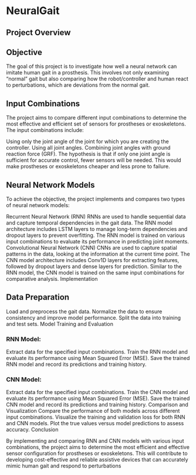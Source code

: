 # NeuralGait

## Project Overview

## Objective

The goal of this project is to investigate how well a neural network can imitate human gait in a prosthesis. This involves not only examining “normal” gait but also comparing how the robot/controller and human react to perturbations, which are deviations from the normal gait.

## Input Combinations

The project aims to compare different input combinations to determine the most effective and efficient set of sensors for prostheses or exoskeletons. The input combinations include:

Using only the joint angle of the joint for which you are creating the controller.
Using all joint angles.
Combining joint angles with ground reaction force (GRF).
The hypothesis is that if only one joint angle is sufficient for accurate control, fewer sensors will be needed. This would make prostheses or exoskeletons cheaper and less prone to failure.

## Neural Network Models

To achieve the objective, the project implements and compares two types of neural network models:

Recurrent Neural Network (RNN)
RNNs are used to handle sequential data and capture temporal dependencies in the gait data.
The RNN model architecture includes LSTM layers to manage long-term dependencies and dropout layers to prevent overfitting.
The RNN model is trained on various input combinations to evaluate its performance in predicting joint moments.
Convolutional Neural Network (CNN)
CNNs are used to capture spatial patterns in the data, looking at the information at the current time point.
The CNN model architecture includes Conv1D layers for extracting features, followed by dropout layers and dense layers for prediction.
Similar to the RNN model, the CNN model is trained on the same input combinations for comparative analysis.
Implementation

## Data Preparation
Load and preprocess the gait data.
Normalize the data to ensure consistency and improve model performance.
Split the data into training and test sets.
Model Training and Evaluation
### RNN Model:

Extract data for the specified input combinations.
Train the RNN model and evaluate its performance using Mean Squared Error (MSE).
Save the trained RNN model and record its predictions and training history.
### CNN Model:

Extract data for the specified input combinations.
Train the CNN model and evaluate its performance using Mean Squared Error (MSE).
Save the trained CNN model and record its predictions and training history.
Comparison and Visualization
Compare the performance of both models across different input combinations.
Visualize the training and validation loss for both RNN and CNN models.
Plot the true values versus model predictions to assess accuracy.
Conclusion

By implementing and comparing RNN and CNN models with various input combinations, the project aims to determine the most efficient and effective sensor configuration for prostheses or exoskeletons. This will contribute to developing cost-effective and reliable assistive devices that can accurately mimic human gait and respond to perturbations